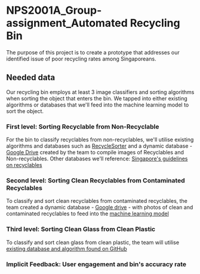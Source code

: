 # NPS2001A_Group-assignment_Automated Recycling Bin
The purpose of this project is to create a prototype that addresses our identified issue of poor recycling rates among Singaporeans.

## Needed data
Our recycling bin employs at least 3 image classifiers and sorting algorithms when sorting the object that enters the bin. We tapped into either existing algorithms or databases that we'll feed into the machine learning model to sort the object. 

### First level: Sorting Recyclable from Non-Recyclable
For the bin to classify recyclables from non-recyclables, we'll utilise existing algorithms and databases such as [RecycleSorter](https://github.com/iancheung0202/RecycleSorter) and a dynamic database - [Google Drive](https://drive.google.com/drive/folders/1ajtfqsc5DEYgkiVz43b6S38CAW67r2VX?usp=sharing) created by the team to compile images of Recyclables and Non-recyclables. 
Other databases we'll reference: [Singapore's guidelines on recyclables](https://www.nea.gov.sg/docs/default-source/our-services/waste-management/list-of-items-that-are-recyclable-and-not.pdf)

### Second level: Sorting Clean Recyclables from Contaminated Recyclables
To classify and sort clean recyclables from contaminated recyclables, the team created a dynamic database - [Google drive](https://drive.google.com/drive/folders/1ajtfqsc5DEYgkiVz43b6S38CAW67r2VX?usp=sharing) - with photos of clean and contaminated recyclables to feed into the [machine learning model](https://teachablemachine.withgoogle.com/models/yxGdKb3qR/)

### Third level: Sorting Clean Glass from Clean Plastic 
To classify and sort clean glass from clean plastic, the team will utilise [existing database and algorithm found on GitHub](https://github.com/jenkspt/recycle) 

### Implicit Feedback: User engagement and bin's accuracy rate


